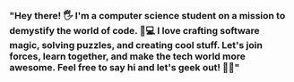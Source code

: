 ### "Hey there! 🖐️ I'm a computer science student on a mission to demystify the world of code. 🤖💻 I love crafting software magic, solving puzzles, and creating cool stuff. Let's join forces, learn together, and make the tech world more awesome. Feel free to say hi and let's geek out! 🚀😄"

<!--
**MilanWeerasinghe/MilanWeerasinghe** is a ✨ _special_ ✨ repository because its `README.md` (this file) appears on your GitHub profile.

Here are some ideas to get you started:

- 🔭 I’m currently working on ...
- 🌱 I’m currently learning ...
- 👯 I’m looking to collaborate on ...
- 🤔 I’m looking for help with ...
- 💬 Ask me about ...
- 📫 How to reach me: ...
- 😄 Pronouns: ...
- ⚡ Fun fact: ...
-->

